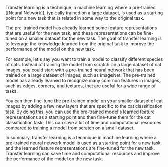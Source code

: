   
Transfer learning is a technique in machine learning where a pre-trained [[Neural Network]], typically trained on a large dataset, is used as a starting point for a new task that is related in some way to the original task.

The pre-trained model has already learned some feature representations that are useful for the new task, and these representations can be fine-tuned on a smaller dataset for the new task. The goal of transfer learning is to leverage the knowledge learned from the original task to improve the performance of the model on the new task.

For example, let's say you want to train a model to classify different species of cats. Instead of training the model from scratch on a large dataset of cat images, you could start with a pre-trained neural network that has been trained on a large dataset of images, such as ImageNet. The pre-trained model has already learned to recognize many common features in images, such as edges, corners, and textures, that are useful for a wide range of tasks.

You can then fine-tune the pre-trained model on your smaller dataset of cat images by adding a few new layers that are specific to the cat classification task. By doing this, you can use the pre-trained model's learned feature representations as a starting point and then fine-tune them for the cat classification task. This can save a lot of time and computational resources compared to training a model from scratch on a small dataset.

In summary, transfer learning is a technique in machine learning where a pre-trained neural network model is used as a starting point for a new task, and the learned feature representations are fine-tuned for the new task. Transfer learning can save time and computational resources and improve the performance of the model on the new task.
